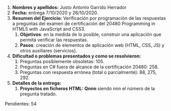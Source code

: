 1. **Nombres y apellidos:** Justo Antonio Garrido Herrador
2. **Fecha:** entrega 7/10/2020 y 26/10/2020.
3. **Resumen del Ejercicio:** Verificación por programación de las respuestas a preguntas del examen de certificación del 20480 Programming in HTML5 with JavaScript and CSS3.
   1. **Objetivos**: en la medida de lo posible, construir una aplicación que permita verificar las respuestas.
   2. **Pasos**: creación de elementos de aplicación web (HTML, CSS, JS) y otros auxiliares (servicios).
4. **Dificultad o problemas presentados y como se resolvieron:** 
   1. Preguntas posiblemente obsoletas: 105.
   2. Preguntas en C# fuera de alcance de la certificación 20480: 258.
   3. Preguntas con respuesta errónea (total o parcialmente): 88, 275, 292.
5. **Detalles de la entrega:**
   1. **Proyectos en ficheros HTML: Qnnn** siendo nnn el número de la pregunta tratado. 


Pendientes:  54	